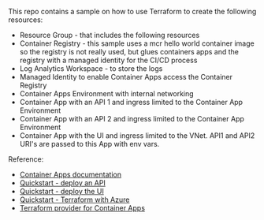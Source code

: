 
This repo contains a sample on how to use Terraform to create the following resources:
* Resource Group - that includes the following resources
* Container Registry - this sample uses a mcr hello world container image so the registry is not really used, but glues containers apps and the registry with a managed identity for the CI/CD process
* Log Analytics Workspace - to store the logs
* Managed Identity to enable Container Apps access the Container Registry
* Container Apps Environment with internal networking
* Container App with an API 1 and ingress limited to the Container App Environment
* Container App with an API 2 and ingress limited to the Container App Environment
* Container App with the UI and ingress limited to the VNet. API1 and API2 URI's are passed to this App with env vars.

Reference:
* [Container Apps documentation](https://learn.microsoft.com/en-us/azure/container-apps/)
* [Quickstart - deploy an API](https://learn.microsoft.com/en-us/azure/container-apps/quickstart-code-to-cloud)
* [Quickstart - deploy the UI](https://learn.microsoft.com/en-us/azure/container-apps/communicate-between-microservices)
* [Quickstart - Terraform with Azure](https://learn.microsoft.com/en-us/azure/developer/terraform/create-resource-group)
* [Terraform provider for Container Apps](https://registry.terraform.io/providers/hashicorp/azurerm/latest/docs/resources/container_app)


